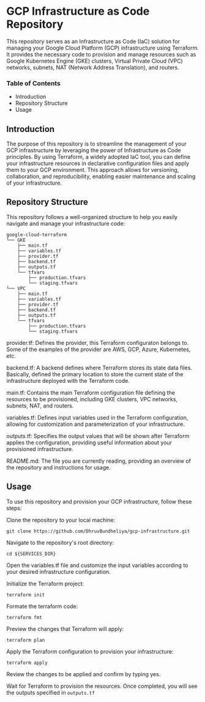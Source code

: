 # GCP Infrastructure as Code Repository
This repository serves as an Infrastructure as Code (IaC) solution for managing your Google Cloud Platform (GCP) infrastructure using Terraform. It provides the necessary code to provision and manage resources such as Google Kubernetes Engine (GKE) clusters, Virtual Private Cloud (VPC) networks, subnets, NAT (Network Address Translation), and routers.

### Table of Contents
- Introduction
- Repository Structure
- Usage

## Introduction
The purpose of this repository is to streamline the management of your GCP infrastructure by leveraging the power of Infrastructure as Code principles. By using Terraform, a widely adopted IaC tool, you can define your infrastructure resources in declarative configuration files and apply them to your GCP environment. This approach allows for versioning, collaboration, and reproducibility, enabling easier maintenance and scaling of your infrastructure.

## Repository Structure
This repository follows a well-organized structure to help you easily navigate and manage your infrastructure code:

```
google-cloud-terraform
└── GKE
    ├── main.tf
    ├── variables.tf
    ├── provider.tf
    ├── backend.tf
    ├── outputs.tf
    └── tfvars
        ├── production.tfvars
        └── staging.tfvars
└── VPC
    ├── main.tf
    ├── variables.tf
    ├── provider.tf
    ├── backend.tf
    ├── outputs.tf
    └── tfvars
        ├── production.tfvars
        └── staging.tfvars
```
provider.tf: Defines the provider, this Terraform configuraton belongs to. Some of the examples of the provider are AWS, GCP, Azure, Kubernetes, etc.

backend.tf: A backend defines where Terraform stores its state data files. Basically, defined the primary location to store the current state of the infrastructure deployed with the Terraform code.

main.tf: Contains the main Terraform configuration file defining the resources to be provisioned, including GKE clusters, VPC networks, subnets, NAT, and routers.

variables.tf: Defines input variables used in the Terraform configuration, allowing for customization and parameterization of your infrastructure.

outputs.tf: Specifies the output values that will be shown after Terraform applies the configuration, providing useful information about your provisioned infrastructure.


README.md: The file you are currently reading, providing an overview of the repository and instructions for usage.

## Usage
To use this repository and provision your GCP infrastructure, follow these steps:

Clone the repository to your local machine:
```
git clone https://github.com/DhruvBundheliya/gcp-infrastructure.git
```
Navigate to the repository's root directory:

```
cd ${SERVICES_DIR}
```
Open the variables.tf file and customize the input variables according to your desired infrastructure configuration.

Initialize the Terraform project:
```
terraform init
```
Formate the terraform code:
```
terraform fmt
```
Preview the changes that Terraform will apply:
```
terraform plan 
```
Apply the Terraform configuration to provision your infrastructure:

```
terraform apply
```
Review the changes to be applied and confirm by typing yes.

Wait for Terraform to provision the resources. Once completed, you will see the outputs specified in ```outputs.tf```